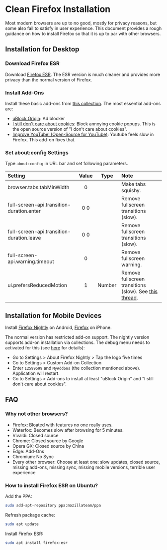 # Clean Firefox Installation

Most modern browsers are up to no good, mostly for privacy reasons, but some also fail to satisfy in user experience. This document provides a rough guidance on how to install Firefox so that it is up to par with other browsers.

## Installation for Desktop

### Download Firefox ESR

Download [Firefox ESR](https://www.mozilla.org/en-US/firefox/enterprise/). The ESR version is much cleaner and provides more privacy than the normal version of Firefox.

### Install Add-Ons

Install these basic add-ons from [this collection](https://addons.mozilla.org/en-US/firefox/collections/12599599/MyAddons/). The most essential add-ons are:

- [uBlock Origin](https://addons.mozilla.org/en-US/firefox/addon/ublock-origin/?utm_source=addons.mozilla.org&utm_medium=referral&utm_content=collection): Ad blocker
- [I still don't care about cookies](https://addons.mozilla.org/en-US/firefox/addon/istilldontcareaboutcookies/?utm_source=addons.mozilla.org&utm_medium=referral&utm_content=collection): Block annoying cookie popups. This is the open source version of "I don't care about cookies".
- [Improve YouTube! (Open-Source for YouTube)](https://addons.mozilla.org/en-US/firefox/addon/youtube-addon/?utm_source=addons.mozilla.org&utm_medium=referral&utm_content=collection): Youtube feels slow in Firefox. This add-on fixes that.

### Set about:config Settings

Type `about:config` in URL bar and set following parameters.

| Setting | Value | Type |Note |
|:- |:-:|:-:|:- |
|browser.tabs.tabMinWidth| 0 | | Make tabs squishy. |
|full-screen-api.transition-duration.enter | 0 0 | | Remove fullscreen transitions (slow). |
|full-screen-api.transition-duration.leave | 0 0 | | Remove fullscreen transitions (slow). |
|full-screen-api.warning.timeout | 0 | | Remove fullscreen warning. |
| ui.prefersReducedMotion | 1 | Number | Remove fullscreen transitions (slow). See [this thread](https://www.reddit.com/r/firefox/comments/j9agb3/disable_the_fullscreen_animation_in_firefox_80/).

## Installation for Mobile Devices

Install [Firefox Nightly](https://play.google.com/store/apps/details?id=org.mozilla.fenix&hl=de&gl=US) on Android, [Firefox](https://apps.apple.com/us/app/firefox-private-safe-browser/id989804926) on iPhone.

The normal version has restricted add-on support. The nightly version supports add-on installation via collections. The debug menu needs to activated for this (see [here](https://blog.mozilla.org/addons/2020/09/29/expanded-extension-support-in-firefox-for-android-nightly/) for details):

* Go to Settings > About Firefox Nightly > Tap the logo five times
* Go to Settings > Custom Add-on Collection
* Enter `12599599` and `MyAddons` (the collection mentioned above). Application will restart.
* Go to Settings > Add-ons to install at least "uBlock Origin" and "I still don't care about cookies".

## FAQ

### Why not other browsers?

- Firefox: Bloated with features no one really uses.
- Waterfox: Becomes slow after browsing for 5 minutes.
- Vivaldi: Closed source
- Chrome: Closed source by Google
- Opera GX: Closed source by China
- Edge: Add-Ons
- Chromium: No Sync
- Every other browser: Choose at least one: slow updates, closed source, missing add-ons, missing sync, missing mobile versions, terrible user experience

### How to install Firefox ESR on Ubuntu?

Add the PPA:

```bash
sudo add-apt-repository ppa:mozillateam/ppa
```
Refresh package cache:

```bash
sudo apt update
```
Install Firefox ESR:

```bash
sudo apt install firefox-esr
```
